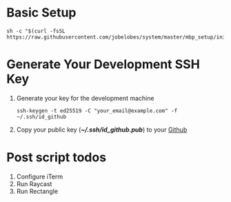 
# Basic Setup
```
sh -c "$(curl -fsSL https://raw.githubusercontent.com/jobelobes/system/master/mbp_setup/init.sh)"
```

# Generate Your Development SSH Key
1. Generate your key for the development machine

    ```
    ssh-keygen -t ed25519 -C "your_email@example.com" -f ~/.ssh/id_github
    ```

2. Copy your public key (***~/.ssh/id_github.pub***) to your [Github](https://docs.github.com/en/authentication/connecting-to-github-with-ssh/generating-a-new-ssh-key-and-adding-it-to-the-ssh-agent)

# Post script todos
1. Configure iTerm
2. Run Raycast
3. Run Rectangle
